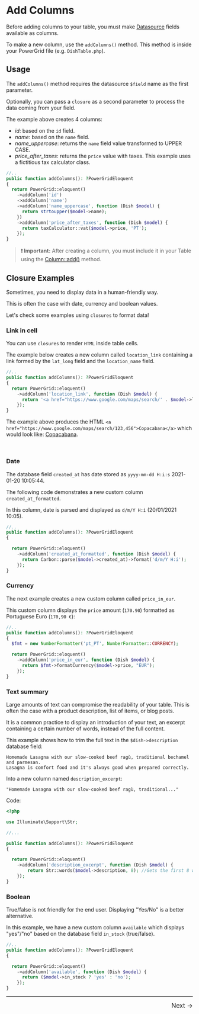 # Add Columns

Before adding columns to your table, you must make [Datasource](table/datasource) fields available as columns.

To make a new column, use the `addColumns()` method. This method is inside your PowerGrid file (e.g. `DishTable.php`).

## Usage

The `addColumns()` method requires the datasource `$field` name as the first parameter.

Optionally, you can pass a `closure` as  a second parameter to process the data coming from your field.

The example above creates 4 columns:

- *id*:  based on the `id` field.
- *name*: based on the `name` field.
- *name_uppercase*: returns the `name` field value transformed to UPPER CASE.
- *price_after_taxes*: returns the `price` value with taxes. This example uses a fictitious tax calculator class.

```php
//..
public function addColumns(): ?PowerGridEloquent
{
  return PowerGrid::eloquent()
    ->addColumn('id')
    ->addColumn('name')
    ->addColumn('name_uppercase', function (Dish $model) {
      return strtoupper($model->name);
    })
    ->addColumn('price_after_taxes', function (Dish $model) {
      return taxCalculator::vat($model->price, 'PT');
    });
}
```

> **❗ Important:** After creating a column, you must include it in your Table using the [Column::add()](table/include-columns) method.

## Closure Examples

Sometimes, you need to display data in a human-friendly way.

This is often the case with date, currency and boolean values.

Let's check some examples using `closures` to format data!


### Link in cell

You can use `closures` to render `HTML` inside table cells.

The example below creates a new column called `location_link` containing a link formed by the `lat_long` field and the `location_name` field.

```php
//..
public function addColumns(): ?PowerGridEloquent
{
  return PowerGrid::eloquent()
    ->addColumn('location_link', function (Dish $model) {
      return '<a href="https://www.google.com/maps/search/' . $model->lat_long . '">'. $model->location_name .'</a>'; 
    });
}
```

The example above produces the HTML `<a href="https://www.google.com/maps/search/123,456">Copacabana</a>` which would look like: [Copacabana](https://www.google.com/maps/search/-22.973587702676607,-43.18527287193542).

<br/>

### Date

The database field `created_at` has date stored as `yyyy-mm-dd H:i:s` 2021-01-20 10:05:44.

The following code demonstrates a new custom column `created_at_formatted`.

In this column, date is parsed and displayed as `d/m/Y H:i` (20/01/2021 10:05).

```php
//..
public function addColumns(): ?PowerGridEloquent
{

  return PowerGrid::eloquent()
    ->addColumn('created_at_formatted', function (Dish $model) {
      return Carbon::parse($model->created_at)->format('d/m/Y H:i');
    });
}
```

### Currency

The next example creates a new custom column called `price_in_eur`.

This custom column displays the `price` amount (`170.90`) formatted as Portuguese Euro (`170,90 €`):

```php
//..
public function addColumns(): ?PowerGridEloquent
{
  $fmt = new NumberFormatter('pt_PT', NumberFormatter::CURRENCY);

  return PowerGrid::eloquent()
    ->addColumn('price_in_eur', function (Dish $model) {
      return $fmt->formatCurrency($model->price, "EUR");
    });
}
```

### Text summary

Large amounts of text can compromise the readability of your table. This is often the case with a product description, list of items, or blog posts.

It is a common practice to display an introduction of your text, an excerpt containing a certain number of words, instead of the full content.

This example shows how to trim the full text in the `$dish->description` database field:

```text
Homemade Lasagna with our slow-cooked beef ragù, traditional bechamel and parmesan. 
Lasagna is comfort food and it's always good when prepared correctly.
```

Into a new column named `description_excerpt`:

```text
"Homemade Lasagna with our slow-cooked beef ragù, traditional..."
```

Code:

```php
<?php

use Illuminate\Support\Str;

//...

public function addColumns(): ?PowerGridEloquent
{

  return PowerGrid::eloquent()
    ->addColumn('description_excerpt', function (Dish $model) {
        return Str::words($model->description, 8); //Gets the first 8 words
    });
}
```

### Boolean

True/false is not friendly for the end user. Displaying "Yes/No" is a better alternative.

In this example, we have a new custom column `available` which displays "yes"/"no" based on the database field `in_stock` (true/false).

```php
//..
public function addColumns(): ?PowerGridEloquent
{

  return PowerGrid::eloquent()
    ->addColumn('available', function (Dish $model) {
      return ($model->in_stock ? 'yes' : 'no');
    });
}
```
<hr/>
<footer style="float: right; font-size: larger">
    <span><a style="text-decoration: none;" href="#/table/include-columns?id=include-columns">Next →</a></span>
</footer>
